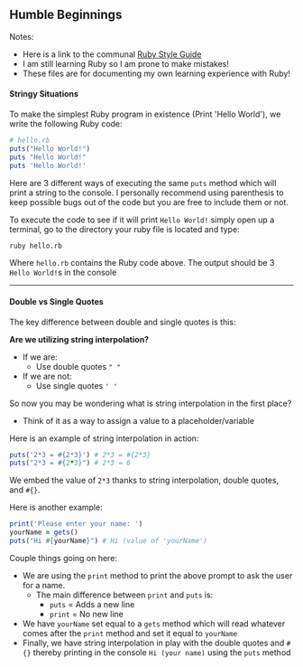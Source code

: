 ## Humble Beginnings
Notes:
- Here is a link to the communal [Ruby Style Guide](https://github.com/bbatsov/ruby-style-guide)
- I am still learning Ruby so I am prone to make mistakes!
- These files are for documenting my own learning experience with Ruby!

#### Stringy Situations
To make the simplest Ruby program in existence (Print 'Hello World'), we write the following Ruby code:
```Ruby
# hello.rb
puts("Hello World!")
puts "Hello World!"
puts 'Hello World!'
```
Here are 3 different ways of executing the same `puts` method which will print a string to the console. I personally recommend using parenthesis to keep possible bugs out of the code but you are free to include them or not.

To execute the code to see if it will print `Hello World!` simply open up a terminal, go to the directory your ruby file is located and type:
```BASH
ruby hello.rb
```
Where `hello.rb` contains the Ruby code above. The output should be 3 `Hello World!`s in the console

---

#### Double vs Single Quotes
The key difference between double and single quotes is this:

**Are we utilizing string interpolation?**
- If we are:
  - Use double quotes `" "`
- If we are not:
  - Use single quotes `' '`

So now you may be wondering what is string interpolation in the first place?
- Think of it as a way to assign a value to a placeholder/variable

Here is an example of string interpolation in action:
```Ruby
puts('2*3 = #{2*3}') # 2*3 = #{2*3}
puts("2*3 = #{2*3}") # 2*3 = 6
```
We embed the value of `2*3` thanks to string interpolation, double quotes, and `#{}`.

Here is another example:
```Ruby
print('Please enter your name: ')
yourName = gets()
puts("Hi #{yourName}") # Hi (value of 'yourName')
```
Couple things going on here:
- We are using the `print` method to print the above prompt to ask the user for a name.
  - The main difference between `print` and `puts` is:
    - `puts` = Adds a new line
    - `print` = No new line
- We have `yourName` set equal to a `gets` method which will read whatever comes after the `print` method and set it equal to `yourName`
- Finally, we have string interpolation in play with the double quotes and `#{}` thereby printing in the console `Hi (your name)` using the `puts` method
